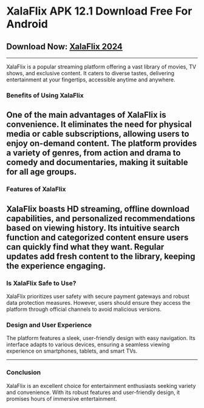 # XalaFlix APK 12.1 Download Free For Android

## Download Now: [XalaFlix 2024 ](https://apkhihe.com/xalaflix/)

---
XalaFlix is a popular streaming platform offering a vast library of movies, TV shows, and exclusive content. It caters to diverse tastes, delivering entertainment at your fingertips, accessible anytime and anywhere.

### Benefits of Using XalaFlix
One of the main advantages of XalaFlix is convenience. It eliminates the need for physical media or cable subscriptions, allowing users to enjoy on-demand content. The platform provides a variety of genres, from action and drama to comedy and documentaries, making it suitable for all age groups.
---

### Features of XalaFlix
XalaFlix boasts HD streaming, offline download capabilities, and personalized recommendations based on viewing history. Its intuitive search function and categorized content ensure users can quickly find what they want. Regular updates add fresh content to the library, keeping the experience engaging.
---

### Is XalaFlix Safe to Use?
XalaFlix prioritizes user safety with secure payment gateways and robust data protection measures. However, users should ensure they access the platform through official channels to avoid malicious versions.

### Design and User Experience
The platform features a sleek, user-friendly design with easy navigation. Its interface adapts to various devices, ensuring a seamless viewing experience on smartphones, tablets, and smart TVs.

---
### Conclusion

XalaFlix is an excellent choice for entertainment enthusiasts seeking variety and convenience. With its robust features and user-friendly design, it promises hours of immersive entertainment.

